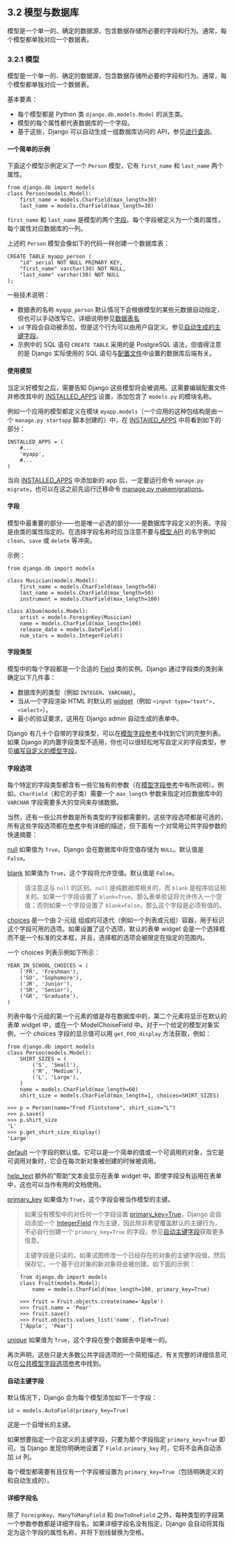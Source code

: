 ## 3.2 模型与数据库 ##
模型是一个单一的、确定的数据源，包含数据存储所必要的字段和行为。通常，每个模型都单独对应一个数据表。

### 3.2.1 模型 ###
模型是一个单一的、确定的数据源，包含数据存储所必要的字段和行为。通常，每个模型都单独对应一个数据表。

基本要素：

- 每个模型都是 Python 类 `django.db.models.Model` 的派生类。
- 模型的每个属性都代表数据库的一个字段。
- 基于这些，Django 可以自动生成一组数据库访问的 API，参见[进行查询](?)。

#### 一个简单的示例 ####
下面这个模型示例定义了一个 `Person` 模型，它有 `first_name` 和 `last_name` 两个属性。

    from django.db import models
    class Person(models.Model):
        first_name = models.CharField(max_length=30)
        last_name = models.CharField(max_length=30)

`first_name` 和 `last_name` 是模型的两个[字段](?)。每个字段被定义为一个类的属性，每个属性对应数据库的一列。

上述的 `Person` 模型会像如下的代码一样创建一个数据库表：

    CREATE TABLE myapp_person (
        "id" serial NOT NULL PRIMARY KEY,
        "first_name" varchar(30) NOT NULL,
        "last_name" varchar(30) NOT NULL
    );
    
一些技术说明：

- 数据表的名称 `myqpp_person` 默认情况下会根据模型的某些元数据自动指定，但也可以手动改写它。详细说明参见[数据表名](?)
- `id` 字段会自动被添加，但是这个行为可以由用户自定义。参见[自动生成的主键字段](?)。
- 示例中的 SQL 语句 `CREATE TABLE` 采用的是 PostgreSQL 语法，但值得注意的是 Django 实际使用的 SQL 语句与[配置文件](?)中设置的数据库后端有关。

#### 使用模型 ####
当定义好模型之后，需要告知 Django 这些模型将会被调用。这需要编辑配置文件并修改其中的 [INSTALLED_APPS](?) 设置，添加包含了 `models.py` 的模块名称。

例如一个应用的模型都定义在模块 `myapp.models`（一个应用的这种包结构是由一个 `manage.py startapp` 脚本创建的）中，在 [INSTAllED_APPS](?) 中将看到如下的部分：

    INSTALLED_APPS = (
        #...
        'myapp',
        #...
    )
    
当向 [INSTALLED_APPS](?) 中添加新的 app 后，一定要运行命令 `manage.py migrate`，也可以在这之前先运行迁移命令 [manage.py makemigrations](?)。

#### 字段 ####
模型中最重要的部分——也是唯一必选的部分——是数据库字段定义的列表。字段是由类的属性指定的。在选择字段名称时应当注意不要与[模型 API](?) 的名字例如 `clean`、`save` 或 `delete` 等冲突。

示例：

    from django.db import models
    
    class Musician(models.Model):
        first_name = models.CharField(max_length=50)
        last_name = models.CharField(max_length=50)
        instrument = models.CharField(max_length=100)
        
    class Album(models.Model):
        artist = models.ForeignKey(Musician)
        name = models.CharField(max_length=100)
        release_date = models.DateField()
        num_stars = models.IntegerField()
        
#### 字段类型 ####
模型中的每个字段都是一个合适的 [Field](?) 类的实例。Django 通过字段类的类别来确定以下几件事：

- 数据库列的类型（例如 `INTEGER`、`VARCHAR`）。
- 当从一个字段渲染 HTML 时默认的 [widget](?)（例如 `<input type="text">,<select>`）。
- 最小的验证要求，这用在 Django admin 自动生成的表单中。

Django 有几十个自带的字段类型，可以在[模型字段参考](?)中找到它们的完整列表。如果 Django 的内置字段类型不适用，你也可以很轻松地写自定义的字段类型，参见[编写自定义的模型字段](?)。

#### 字段选项 ####
每个特定的字段类型都含有一些它独有的参数（在[模型字段参考](?)中有所说明）。例如，`CharField`（和它的子类）需要一个 `max_length` 参数来指定对应数据库中的 `VARCHAR` 字段需要多大的空间来存储数据。

当然，还有一些公共参数是所有类型的字段都需要的，这些字段选项都是可选的，所有这些字段选项都在[参考](?)中有详细的描述，但下面有一个对常用公共字段参数的快速摘要：

[null](?) 如果值为 `True`，Django 会在数据库中将空值存储为 `NULL`。默认值是 `False`。

[blank](?) 如果值为 `True`，这个字段将允许空值。默认值是 `False`。

>请注意这与 `null` 的区别。`null` 是纯数据库相关的，而 `blank` 是程序验证相关的。如果一个字段设置了 `blank=True`，那么表单验证将允许传入一个空值；否则如果一个字段设置了 `blank=False`，那么这个字段是必须有值的。

[choices](?) 是一个由 2-元组 组成的可迭代（例如一个列表或元组）容器，用于标识这个字段可用的选项。如果设置了这个选项，默认的表单 widget 会是一个选择框而不是一个标准的文本框，并且，选择框的选项会被限定在指定的范围内。

一个 choices 列表示例如下所示：

    YEAR_IN_SCHOOL_CHOICES = (
        ('FR', 'Freshman'),
        ('SO', 'Sophomore'),
        ('JR', 'Junior'),
        ('SR', 'Senior'),
        ('GR', 'Graduate'),
    )
    
列表中每个元组的第一个元素的值是存在数据库中的，第二个元素将显示在默认的表单 widget 中，或在一个 ModelChoiseField 中。对于一个给定的模型对象实例，一个 choices 字段的显示值可以用 `get_FOO_display` 方法获取，例如：

    from django.db import models
    class Person(models.Model):
        SHIRT_SIZES = (
            ('S', 'Small'),
            ('M', 'Medium'),
            ('L', 'Large'),
        )
        name = models.CharField(max_length=60)
        shirt_size = models.CharField(max_length=1, choices=SHIRT_SIZES)
        
    >>> p = Person(name="Fred Flintstone", shirt_size="L")
    >>> p.save()
    >>> p.shirt_size
    'L'
    >>> p.get_shirt_size_display()
    'Large'
    
[default](?) 一个字段的默认值。它可以是一个简单的值或一个可调用的对象，当它是可调用对象时，它会在每次新对象被创建的时候被调用。

[help_text](?) 额外的“帮助”文本会显示在表单 widget 中。即使字段没有运用在表单中，这也可以当作有用的文档使用。

[primary_key](?) 如果值为 `True`，这个字段会被当作模型的主键。

>如果没有模型中的对任何一个字段设置 [primary_key=True](?)，Django 会自动添加一个 [IntegerField](?) 作为主键，因此除非希望覆盖默认的主键行为，不必自行创建一个 `primary_key=True` 的字段。参见[自动主键字段](?)获取更多信息。
>
>主键字段是只读的。如果试图修改一个已经存在的对象的主键字段值，然后保存它，一个基于旧对象的新对象将会被创建。如下面的示例：

        from django.db import models
        class Fruit(models.Model):
            name = models.CharField(max_length=100, primary_key=True)
            
        >>> fruit = Fruit.objects.create(name='Apple')
        >>> fruit.name = 'Pear'
        >>> fruit.save()
        >>> Fruit.objects.values_list('name', flat=True)
        ['Apple', 'Pear']
            
[unique](?) 如果值为 `True`，这个字段在整个数据表中是唯一的。

再次声明，这些只是大多数公共字段选项的一个简短描述，有关完整的详细信息可以在[公共模型字段选项参考](?)中找到。

#### 自动主键字段 ####
默认情况下，Django 会为每个模型添加如下一个字段：

    id = models.AutoField(primary_key=True)

这是一个自增长的主键。

如果想要指定一个自定义的主键字段，只要为那个字段指定 `primary_key=True` 即可。当 Django 发现你明确地设置了 `Field.primary_key` 时，它将不会再自动添加 `id` 列。

每个模型都需要有且仅有一个字段被设置为 `primary_key=True`（包括明确定义的和自动生成的）。

#### 详细字段名 ####
除了 `ForeignKey`、`ManyToManyField` 和 `OneToOneField` 之外，每种类型的字段第一个参数参数都是详细字段名。如果详细字段名没有指定，Django 会自动将其指定为这个字段的属性名称，并将下划线替换为空格。

